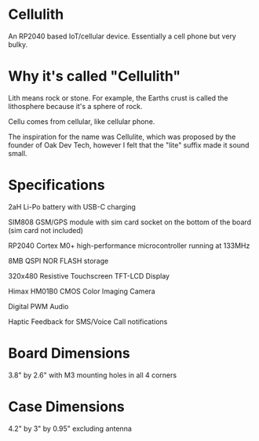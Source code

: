 # Cellulith
An RP2040 based IoT/cellular device. Essentially a cell phone but very bulky.

# Why it's called "Cellulith"
Lith means rock or stone. For example, the Earths crust is called the lithosphere because it's a sphere of rock.

Cellu comes from cellular, like cellular phone.

The inspiration for the name was Cellulite, which was proposed by the founder of Oak Dev Tech, however I felt that the "lite" suffix made it sound small.

# Specifications
2aH Li-Po battery with USB-C charging

SIM808 GSM/GPS module with sim card socket on the bottom of the board (sim card not included)

RP2040 Cortex M0+ high-performance microcontroller running at 133MHz

8MB QSPI NOR FLASH storage

320x480 Resistive Touchscreen TFT-LCD Display

Himax HM01B0 CMOS Color Imaging Camera

Digital PWM Audio

Haptic Feedback for SMS/Voice Call notifications

# Board Dimensions
3.8" by 2.6" with M3 mounting holes in all 4 corners

# Case Dimensions
4.2" by 3" by 0.95" excluding antenna
